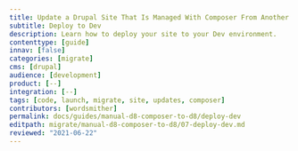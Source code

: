 ```yaml
---
title: Update a Drupal Site That Is Managed With Composer From Another Platform
subtitle: Deploy to Dev
description: Learn how to deploy your site to your Dev environment.
contenttype: [guide]
innav: [false]
categories: [migrate]
cms: [drupal]
audience: [development]
product: [--]
integration: [--]
tags: [code, launch, migrate, site, updates, composer]
contributors: [wordsmither]
permalink: docs/guides/manual-d8-composer-to-d8/deploy-dev
editpath: migrate/manual-d8-composer-to-d8/07-deploy-dev.md
reviewed: "2021-06-22"
---
```


<Partial file="migrate/deploy-dev.md" />